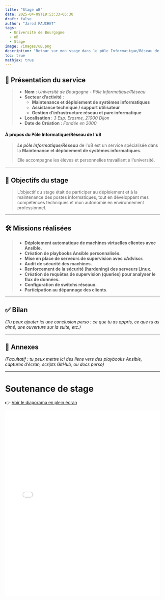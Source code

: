 ```yaml
---
title: "Stage uB"
date: 2025-04-09T19:53:33+05:30
draft: false
author: "Jarod PAUCHET"
tags:
  - Université de Bourgogne
  - uB
  - Stage
image: /images/uB.png
description: "Retour sur mon stage dans le pôle Informatique/Réseau de l'université de Bourgogne"
toc: true
mathjax: true
---
```


## 🏢 Présentation du service

> - **Nom :** *Université de Bourgogne - Pôle Informatique/Réseau*
> - **Secteur d’activité :**
>   - **Maintenance et déploiement de systèmes informatiques**
>   - **Assistance technique / support utilisateur**
>   - **Gestion d’infrastructure réseau et parc informatique**
> - **Localisation :** *3 Esp. Erasme, 21000 Dijon*
> - **Date de Création :** *Fondée en 2000*

#### À propos du Pôle Informatique/Réseau de l'uB

>  ***Le pôle Informatique/Réseau*** de l'uB est un service spécialisée dans la **Maintenance et déploiement de systèmes informatiques**. 
>  
>  Elle accompagne les élèves et personnelles travaillant à l'université.

---

## 🎯 Objectifs du stage

> L’objectif du stage était de participer au déploiement et à la maintenance des postes informatiques, tout en développant mes compétences techniques et mon autonomie en environnement professionnel.

---

## 🛠️ Missions réalisées

> - **Déploiement automatique de machines virtuelles clientes avec Ansible.**
> - **Création de playbooks Ansible personnalisés.**
> - **Mise en place de serveurs de supervision avec cAdvisor.**
> - **Audit de sécurité des machines.**
> - **Renforcement de la sécurité (hardening) des serveurs Linux.**
> - **Création de requêtes de supervision (queries) pour analyser le flux de données.**
> - **Configuration de switchs réseaux.**
> - **Participation au dépannage des clients.**

---


## ✅ Bilan

_(Tu peux ajouter ici une conclusion perso : ce que tu as appris, ce que tu as aimé, une ouverture sur la suite, etc.)_

---

## 🔗 Annexes

_(Facultatif : tu peux mettre ici des liens vers des playbooks Ansible, captures d’écran, scripts GitHub, ou docs perso)_


---

# Soutenance de stage

👉 [Voir le diaporama en plein écran](/slides/Soutenance-3S.html)

<iframe src="/slides/Soutenance-3S.html" width="100%" height="600px" style="border:none;"></iframe>
